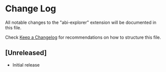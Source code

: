 # Change Log

All notable changes to the "abi-explorer" extension will be documented in this file.

Check [Keep a Changelog](http://keepachangelog.com/) for recommendations on how to structure this file.

## [Unreleased]

- Initial release